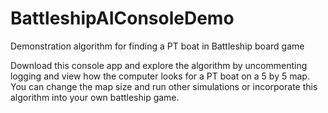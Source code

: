 BattleshipAIConsoleDemo
=======================

Demonstration algorithm for finding a PT boat in Battleship board game

Download this console app and explore the algorithm by uncommenting logging and view how the 
computer looks for a PT boat on a 5 by 5 map.  You can change the map size and run other simulations or 
incorporate this algorithm into your own battleship game.
